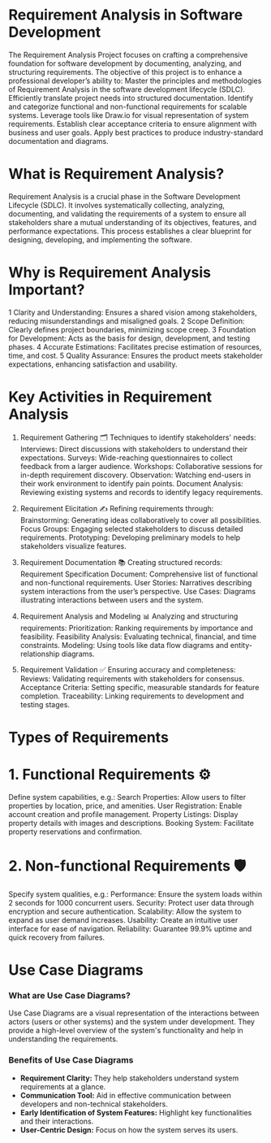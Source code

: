 # Requirement Analysis in Software Development
The Requirement Analysis Project focuses on crafting a comprehensive foundation for software development by documenting, analyzing, and structuring requirements. 
The objective of this project is to enhance a professional developer’s ability to:
Master the principles and methodologies of Requirement Analysis in the software development lifecycle (SDLC).
Efficiently translate project needs into structured documentation.
Identify and categorize functional and non-functional requirements for scalable systems.
Leverage tools like Draw.io for visual representation of system requirements.
Establish clear acceptance criteria to ensure alignment with business and user goals.
Apply best practices to produce industry-standard documentation and diagrams.

# What is Requirement Analysis?
Requirement Analysis is a crucial phase in the Software Development Lifecycle (SDLC). It involves systematically collecting, analyzing, documenting, and validating the requirements of a system to ensure all stakeholders share a mutual understanding of its objectives, features, and performance expectations. This process establishes a clear blueprint for designing, developing, and implementing the software.

# Why is Requirement Analysis Important?
1 Clarity and Understanding: Ensures a shared vision among stakeholders, reducing misunderstandings and misaligned goals.
2 Scope Definition: Clearly defines project boundaries, minimizing scope creep.
3 Foundation for Development: Acts as the basis for design, development, and testing phases.
4 Accurate Estimations: Facilitates precise estimation of resources, time, and cost.
5 Quality Assurance: Ensures the product meets stakeholder expectations, enhancing satisfaction and usability.

# Key Activities in Requirement Analysis
1. Requirement Gathering 🗂️
Techniques to identify stakeholders' needs:
Interviews: Direct discussions with stakeholders to understand their expectations.
Surveys: Wide-reaching questionnaires to collect feedback from a larger audience.
Workshops: Collaborative sessions for in-depth requirement discovery.
Observation: Watching end-users in their work environment to identify pain points.
Document Analysis: Reviewing existing systems and records to identify legacy requirements.

2. Requirement Elicitation ✍️
Refining requirements through:
Brainstorming: Generating ideas collaboratively to cover all possibilities.
Focus Groups: Engaging selected stakeholders to discuss detailed requirements.
Prototyping: Developing preliminary models to help stakeholders visualize features.

3. Requirement Documentation 📚
Creating structured records:
Requirement Specification Document: Comprehensive list of functional and non-functional requirements.
User Stories: Narratives describing system interactions from the user’s perspective.
Use Cases: Diagrams illustrating interactions between users and the system.

4. Requirement Analysis and Modeling 📊
Analyzing and structuring requirements:
Prioritization: Ranking requirements by importance and feasibility.
Feasibility Analysis: Evaluating technical, financial, and time constraints.
Modeling: Using tools like data flow diagrams and entity-relationship diagrams.

5. Requirement Validation ✅
Ensuring accuracy and completeness:
Reviews: Validating requirements with stakeholders for consensus.
Acceptance Criteria: Setting specific, measurable standards for feature completion.
Traceability: Linking requirements to development and testing stages.

# Types of Requirements
# 1. Functional Requirements ⚙️
Define system capabilities, e.g.:
Search Properties: Allow users to filter properties by location, price, and amenities.
User Registration: Enable account creation and profile management.
Property Listings: Display property details with images and descriptions.
Booking System: Facilitate property reservations and confirmation.

# 2. Non-functional Requirements 🛡️
Specify system qualities, e.g.:
Performance: Ensure the system loads within 2 seconds for 1000 concurrent users.
Security: Protect user data through encryption and secure authentication.
Scalability: Allow the system to expand as user demand increases.
Usability: Create an intuitive user interface for ease of navigation.
Reliability: Guarantee 99.9% uptime and quick recovery from failures.

# Use Case Diagrams

### What are Use Case Diagrams?
Use Case Diagrams are a visual representation of the interactions between actors (users or other systems) and the system under development. They provide a high-level overview of the system's functionality and help in understanding the requirements.

### Benefits of Use Case Diagrams
- **Requirement Clarity:** They help stakeholders understand system requirements at a glance.
- **Communication Tool:** Aid in effective communication between developers and non-technical stakeholders.
- **Early Identification of System Features:** Highlight key functionalities and their interactions.
- **User-Centric Design:** Focus on how the system serves its users.


